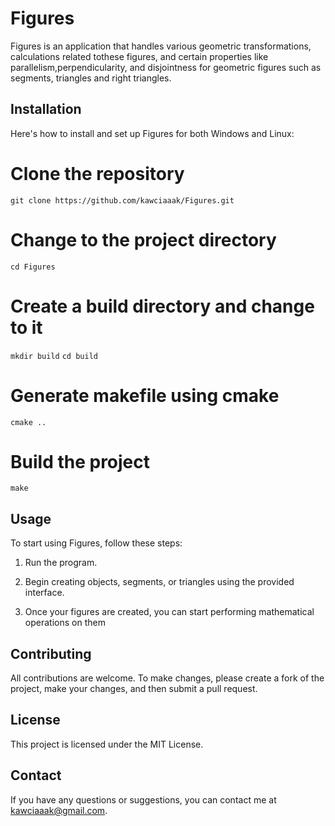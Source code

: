 # Figures

Figures is an application that handles various geometric transformations, calculations related tothese figures, and certain properties like parallelism,perpendicularity, and disjointness for geometric figures such as segments, triangles and right triangles.

## Installation

Here's how to install and set up Figures for both Windows and Linux:

# Clone the repository
`git clone https://github.com/kawciaaak/Figures.git`

# Change to the project directory
`cd Figures`

# Create a build directory and change to it
`mkdir build`
`cd build`

# Generate makefile using cmake
`cmake ..`

# Build the project
`make`

## Usage

To start using Figures, follow these steps:

1. Run the program.

2. Begin creating objects, segments, or triangles using the provided interface.

3. Once your figures are created, you can start performing mathematical operations on them

## Contributing

All contributions are welcome. To make changes, please create a fork of the project, make your changes, and then submit a pull request.

## License

This project is licensed under the MIT License.

## Contact

If you have any questions or suggestions, you can contact me at kawciaaak@gmail.com.

